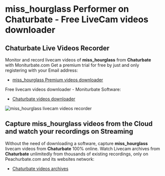 # miss_hourglass Performer on Chaturbate - Free LiveCam videos downloader

## Chaturbate Live Videos Recorder

Monitor and record livecam videos of **miss_hourglass** from **Chaturbate** with Moniturbate.com
Get a premium trial for free by just and only registering with your Email address:
* [miss_hourglass Premium videos downloader](https://moniturbate.com/request-demo-licence-key.html)

Free livecam videos downloader - Moniturbate Software:
* [Chaturbate videos downloader](https://moniturbate.com/moniturbate-download-software.html)

![miss_hourglass livecam videos recorder](https://peachurnet.com/templates/moniturbate-software.png)


## Capture miss_hourglass videos from the Cloud and watch your recordings on Streaming

Without the need of downloading a software, capture **miss_hourglass** livecam videos from **Chaturbate** 100% online.
Watch Livecam archives from **Chaturbate** unlimitedly from thousands of existing recordings, only on Peachurbate.com and its websites network:
* [Chaturbate videos archives](https://peachurnet.com/)